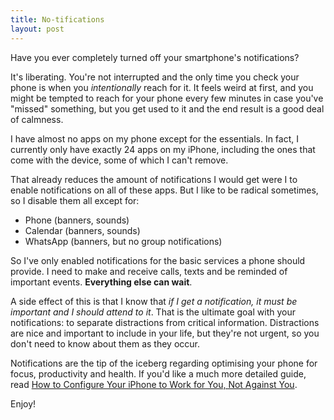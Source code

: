 ```yaml
---
title: No-tifications
layout: post
---
```


Have you ever completely turned off your smartphone's notifications?

It's liberating. You're not interrupted and the only time you check your phone is when you _intentionally_ reach for it. It feels weird at first, and you might be tempted to reach for your phone every few minutes in case you've "missed" something, but you get used to it and the end result is a good deal of calmness.

I have almost no apps on my phone except for the essentials. In fact, I currently only have exactly 24 apps on my iPhone, including the ones that come with the device, some of which I can't remove.

That already reduces the amount of notifications I would get were I to enable notifications on all of these apps. But I like to be radical sometimes, so I disable them all except for:

- Phone (banners, sounds)
- Calendar (banners, sounds)
- WhatsApp (banners, but no group notifications)

So I've only enabled notifications for the basic services a phone should provide. I need to make and receive calls, texts and be reminded of important events. **Everything else can wait**.

A side effect of this is that I know that _if I get a notification, it must be important and I should attend to it_. That is the ultimate goal with your notifications: to separate distractions from critical information. Distractions are nice and important to include in your life, but they're not urgent, so you don't need to know about them as they occur.

Notifications are the tip of the iceberg regarding optimising your phone for focus, productivity and health. If you'd like a much more detailed guide, read [How to Configure Your iPhone to Work for You, Not Against You](https://medium.com/better-humans/how-to-set-up-your-iphone-for-productivity-focus-and-your-own-longevity-bb27a68cc3d8).

Enjoy!
